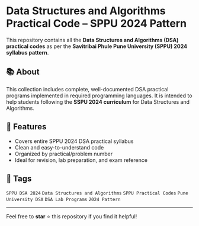 # Data Structures and Algorithms Practical Code – SPPU 2024 Pattern

This repository contains all the **Data Structures and Algorithms (DSA) practical codes** as per the **Savitribai Phule Pune University (SPPU) 2024 syllabus pattern**.

## 📚 About

This collection includes complete, well-documented DSA practical programs implemented in required programming languages. It is intended to help students following the **SSPU 2024 curriculum** for Data Structures and Algorithms.

## 🎯 Features

- Covers entire SPPU 2024 DSA practical syllabus
- Clean and easy-to-understand code
- Organized by practical/problem number
- Ideal for revision, lab preparation, and exam reference

## 📌 Tags

`SPPU DSA 2024` `Data Structures and Algorithms` `SPPU Practical Codes` `Pune University DSA` `DSA Lab Programs` `2024 Pattern`

---

Feel free to **star** ⭐ this repository if you find it helpful!
